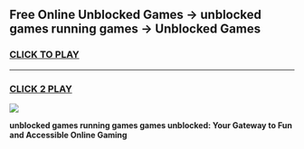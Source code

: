 
## Free Online Unblocked Games → unblocked games running games → Unblocked Games
<h3>
<a href="https://premium.freeplayer.one?title=unblocked_games_running_games&ref=21F">CLICK TO PLAY</a></h3>
<hr>

<h3>
<a href="https://premium.freeplayer.one?title=unblocked_games_running_games&ref=21F">CLICK 2 PLAY</a>
  
</h3>

<a href="https://premium.freeplayer.one?title=unblocked_games_running_games&ref=21F/"><img src="https://clearcache.store/games.png"></a>


**unblocked games running games games unblocked: Your Gateway to Fun and Accessible Online Gaming**
